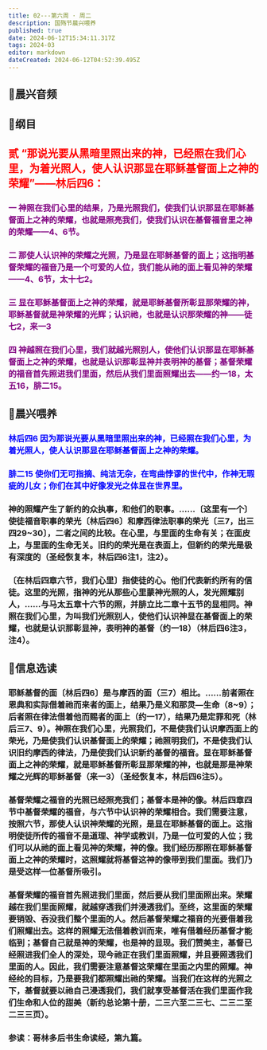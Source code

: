 ```yaml
---
title: 02---第六周 · 周二
description: 国殇节晨兴喂养
published: true
date: 2024-06-12T15:34:11.317Z
tags: 2024-03
editor: markdown
dateCreated: 2024-06-12T04:52:39.495Z
---
```


## 🎵晨兴音频

## 📖纲目

## <font color=red>贰    “那说光要从黑暗里照出来的神，已经照在我们心里，为着光照人，使人认识那显在耶稣基督面上之神的荣耀”——林后四6：</font>

### <font color=purple>一    神照在我们心里的结果，乃是光照我们，使我们认识那显在耶稣基督面上之神的荣耀，也就是照亮我们，使我们认识在基督福音里之神的荣耀——4、6节。</font>

### <font color=purple>二    那使人认识神的荣耀之光照，乃是显在耶稣基督的面上；这指明基督荣耀的福音乃是一个可爱的人位，我们能从祂的面上看见神的荣耀——4、6节，太十七2。</font>

### <font color=purple>三    显在耶稣基督面上之神的荣耀，就是耶稣基督所彰显那荣耀的神，耶稣基督就是神荣耀的光辉；认识祂，也就是认识那荣耀的神——徒七2，来一3</font>

### <font color=purple>四    神越照在我们心里，我们就越光照别人，使他们认识那显在耶稣基督面上之神的荣耀，也就是认识那彰显神并表明神的基督；基督荣耀的福音首先照进我们里面，然后从我们里面照耀出去——约一18，太五16，腓二15。</font>

## 📖晨兴喂养

### <font color=blue>林后四6    因为那说光要从黑暗里照出来的神，已经照在我们心里，为着光照人，使人认识那显在耶稣基督面上之神的荣耀。</font>

### <font color=blue>腓二15    使你们无可指摘、纯洁无杂，在弯曲悖谬的世代中，作神无瑕疵的儿女；你们在其中好像发光之体显在世界里。</font>

### 神的照耀产生了新约的众执事，和他们的职事。……〔这里有一个〕使徒福音职事的荣光〔林后四6〕和摩西律法职事的荣光〔三7，出三四29~30〕，二者之间的比较。在心里，与里面的生命有关；在面皮上，与里面的生命无关。旧约的荣光是在表面上，但新约的荣光是极有深度的（圣经恢复本，林后四6注1，注2）。

### 〔在林后四章六节，我们心里〕指使徒的心。他们代表新约所有的信徒。这里的光照，指神的光从那些心里蒙神光照的人，发光照耀别人，……与马太五章十六节的照，并腓立比二章十五节的显相同。神照在我们心里，为叫我们光照别人，使他们认识神显在基督面上的荣耀，也就是认识那彰显神，表明神的基督（约一18）（林后四6注3，注4）。

## 📖信息选读

### 耶稣基督的面〔林后四6〕是与摩西的面（三7）相比。……前者照在恩典和实际借着祂而来者的面上，结果乃是义和那灵—生命（8~9）；后者照在律法借着他而赐者的面上（约一17），结果乃是定罪和死（林后三7、9）。神照在我们心里，光照我们，不是使我们认识摩西面上的荣光，乃是使我们认识基督面上的荣耀；祂照明我们，不是使我们认识旧约摩西的律法，乃是使我们认识新约基督的福音。显在耶稣基督面上之神的荣耀，就是耶稣基督所彰显那荣耀的神，也就是那是神荣耀之光辉的耶稣基督（来一3）（圣经恢复本，林后四6注5）。

### 基督荣耀之福音的光照已经照亮我们；基督本是神的像。林后四章四节中基督荣耀的福音，与六节中认识神的荣耀相合。我们需要注意，按照六节，那使人认识神荣耀的光照，是显在耶稣基督的面上。这指明使徒所传的福音不是道理、神学或教训，乃是一位可爱的人位；我们可以从祂的面上看见神的荣耀，神的像。我们经历那照在耶稣基督面上之神的荣耀时，这照耀就将基督这神的像带到我们里面。我们乃是受这样一位基督所吸引。

### 基督荣耀的福音首先照进我们里面，然后要从我们里面照出来。荣耀越在我们里面照耀，就越穿透我们并浸透我们。至终，这里面的荣耀要销毁、吞没我们整个里面的人。然后基督荣耀之福音的光要借着我们照耀出去。这样的照耀无法借着教训而来，唯有借着经历基督才能临到；基督自己就是神的荣耀，也是神的显现。我们赞美主，基督已经照进我们全人的深处，现今祂正在我们里面照耀，并且要照透我们里面的人。因此，我们需要注意基督这荣耀在里面之内里的照耀。神经纶的目标，乃是要我们都照耀出祂的荣耀。当我们在这样的光照之下，基督就要以祂自己浸透我们，我们就享受基督活在我们里面作我们生命和人位的甜美（新约总论第十册，二三六至二三七、二三二至二三三页）。

### 参读：哥林多后书生命读经，第九篇。
<!-- Google tag (gtag.js) -->
<script async src="https://www.googletagmanager.com/gtag/js?id=G-1P8709Z16T"></script>
<script>
  window.dataLayer = window.dataLayer || [];
  function gtag(){dataLayer.push(arguments);}
  gtag('js', new Date());

  gtag('config', 'G-1P8709Z16T');
</script>